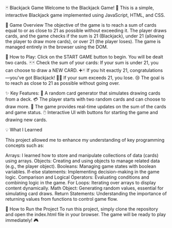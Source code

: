 🃏 Blackjack Game
Welcome to the Blackjack Game! 🎉 This is a simple, interactive Blackjack game implemented using JavaScript, HTML, and CSS.

🎯 Game Overview
The objective of the game is to reach a sum of cards equal to or as close to 21 as possible without exceeding it. The player draws cards, and the game checks if the sum is 21 (Blackjack), under 21 (allowing the player to draw more cards), or over 21 (the player loses). The game is managed entirely in the browser using the DOM.

🚀 How to Play:
Click on the START GAME button to begin. You will be dealt two cards. 🃏🃏
Check the sum of your cards:
If your sum is under 21, you can choose to draw a NEW CARD. ➕🃏
If you hit exactly 21, congratulations—you’ve got Blackjack! 🎉🎊
If your sum exceeds 21, you lose. 😢
The goal is to reach as close to 21 as possible without going over.

✨ Key Features:
🎲 A random card generator that simulates drawing cards from a deck.
💳 The player starts with two random cards and can choose to draw more.
🔄 The game provides real-time updates on the sum of the cards and game status.
🖱️ Interactive UI with buttons for starting the game and drawing new cards.

💡 What I Learned

This project allowed me to enhance my understanding of key programming concepts such as:

Arrays: I learned how to store and manipulate collections of data (cards) using arrays.
Objects: Creating and using objects to manage related data (e.g., the player object).
Booleans: Managing game states with boolean variables.
If-else statements: Implementing decision-making in the game logic.
Comparison and Logical Operators: Evaluating conditions and combining logic in the game.
For Loops: Iterating over arrays to display content dynamically.
Math Object: Generating random values, essential for simulating card draws.
Return Statements: Understanding the importance of returning values from functions to control game flow.

📂 How to Run the Project
To run this project, simply clone the repository and open the index.html file in your browser. The game will be ready to play immediately! 🎮
